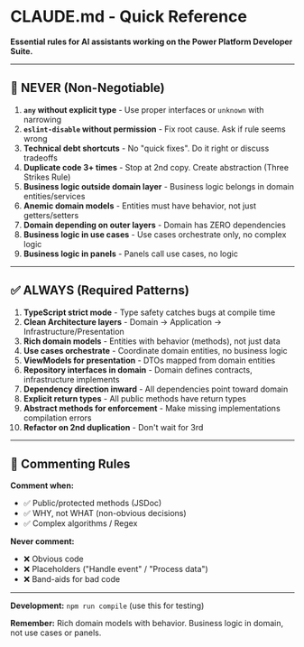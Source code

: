 # CLAUDE.md - Quick Reference

**Essential rules for AI assistants working on the Power Platform Developer Suite.**

---

## 🚫 NEVER (Non-Negotiable)

1. **`any` without explicit type** - Use proper interfaces or `unknown` with narrowing
2. **`eslint-disable` without permission** - Fix root cause. Ask if rule seems wrong
3. **Technical debt shortcuts** - No "quick fixes". Do it right or discuss tradeoffs
4. **Duplicate code 3+ times** - Stop at 2nd copy. Create abstraction (Three Strikes Rule)
5. **Business logic outside domain layer** - Business logic belongs in domain entities/services
6. **Anemic domain models** - Entities must have behavior, not just getters/setters
7. **Domain depending on outer layers** - Domain has ZERO dependencies
8. **Business logic in use cases** - Use cases orchestrate only, no complex logic
9. **Business logic in panels** - Panels call use cases, no logic

---

## ✅ ALWAYS (Required Patterns)

1. **TypeScript strict mode** - Type safety catches bugs at compile time
2. **Clean Architecture layers** - Domain → Application → Infrastructure/Presentation
3. **Rich domain models** - Entities with behavior (methods), not just data
4. **Use cases orchestrate** - Coordinate domain entities, no business logic
5. **ViewModels for presentation** - DTOs mapped from domain entities
6. **Repository interfaces in domain** - Domain defines contracts, infrastructure implements
7. **Dependency direction inward** - All dependencies point toward domain
8. **Explicit return types** - All public methods have return types
9. **Abstract methods for enforcement** - Make missing implementations compilation errors
10. **Refactor on 2nd duplication** - Don't wait for 3rd

---

## 💬 Commenting Rules

**Comment when:**
- ✅ Public/protected methods (JSDoc)
- ✅ WHY, not WHAT (non-obvious decisions)
- ✅ Complex algorithms / Regex

**Never comment:**
- ❌ Obvious code
- ❌ Placeholders ("Handle event" / "Process data")
- ❌ Band-aids for bad code

---

**Development:** `npm run compile` (use this for testing)

**Remember:** Rich domain models with behavior. Business logic in domain, not use cases or panels.
